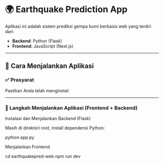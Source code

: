 # 🌍 Earthquake Prediction App

Aplikasi ini adalah sistem prediksi gempa bumi berbasis web yang terdiri dari:

- **Backend**: Python (Flask)
- **Frontend**: JavaScript (Next.js)

---

## 🚀 Cara Menjalankan Aplikasi

### ✅ Prasyarat

Pastikan Anda telah menginstal:


---

### 🔧 Langkah Menjalankan Aplikasi (Frontend + Backend)

Instalasi dan Menjalankan Backend (Flask)

Masih di direktori root, install dependensi Python:

python app.py


Menjalankan Frontend 

cd earthquakepred-web
npm run dev

